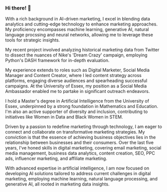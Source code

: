 ### Hi there! 👋
With a rich background in AI-driven marketing, I excel in blending data analytics and cutting-edge technology to enhance marketing approaches. My proficiency encompasses machine learning, generative AI, natural language procssing and neural networks, allowing me to leverage these tools for strategic insights.

My recent project involved analyzing historical marketing data from Twitter to dissect the nuances of Nike's 'Dream Crazy' campaign, employing Python's DASH framework for in-depth evaluation.

My experience extends to roles such as Digital Marketer, Social Media Manager and Content Creator, where I led content strategy across platforms, engaging diverse audiences and spearheading successful campaigns. At the University of Essex, my position as a Social Media Ambassador enabled me to partake in significant outreach endeavors.

I hold a Master's degree in Artificial Intelligence from the University of Essex, underpinned by a strong foundation in Mathematics and Education. I'm also an active supporter of diversity and inclusion, contributing to initiatives like Women in Data and Black Women in STEM.

Driven by a passion to redefine marketing through technology, I am eager to connect and collaborate on transformative marketing strategies. My conviction is that the essence of achieving business objectives lies in the relationship between businesses and their consumers. Over the last five years, I've honed skills in digital marketing, covering email marketing, social media management, business data analytics, content creation, SEO, PPC ads, influencer marketing, and affiliate marketing.

With advanced expertise in artificial intelligence, I am now focused on developing AI solutions tailored to address current challenges in digital marketing, employing machine learning, natural language processing, and generative AI, all rooted in marketing data insights.
